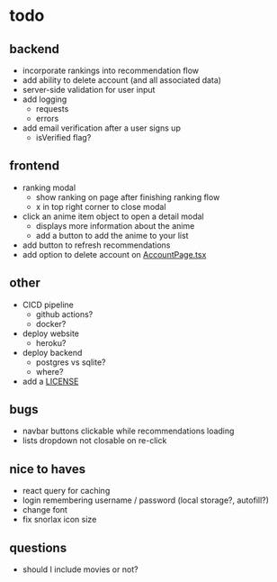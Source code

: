 # todo

## backend

- incorporate rankings into recommendation flow
- add ability to delete account (and all associated data)
- server-side validation for user input
- add logging
  - requests
  - errors
- add email verification after a user signs up
  - isVerified flag?

## frontend

- ranking modal
  - show ranking on page after finishing ranking flow
  - x in top right corner to close modal
- click an anime item object to open a detail modal
  - displays more information about the anime
  - add a button to add the anime to your list
- add button to refresh recommendations
- add option to delete account on [AccountPage.tsx](frontend/components/AccountPage.tsx)

## other

- CICD pipeline
  - github actions?
  - docker?
- deploy website
  - heroku?
- deploy backend
  - postgres vs sqlite?
  - where?
- add a [LICENSE](LICENSE)

## bugs

- navbar buttons clickable while recommendations loading
- lists dropdown not closable on re-click

## nice to haves

- react query for caching
- login remembering username / password (local storage?, autofill?)
- change font
- fix snorlax icon size

## questions

- should I include movies or not?

